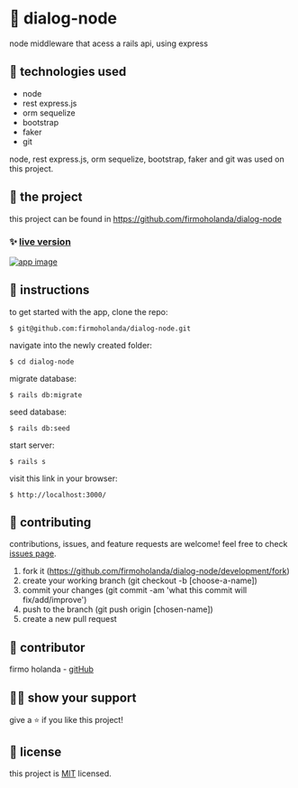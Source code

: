 # 📃 dialog-node

node middleware that acess a rails api, using express

## 📡 technologies used

- node
- rest express.js
- orm sequelize
- bootstrap
- faker
- git


node, rest express.js, orm sequelize, bootstrap, faker and git was used on this project.



## 🚀 the project

this project can be found in https://github.com/firmoholanda/dialog-node


### ✨ [live version]()

<a href="" target="_blank">
    <img alt="app image" src="https://github.com/firmoholanda/dialog-node/blob/development/views/assets/app_print_screen.png"/>
</a>



## 🔨 instructions

to get started with the app, clone the repo:
```
$ git@github.com:firmoholanda/dialog-node.git
```

navigate into the newly created folder:
```
$ cd dialog-node
```

migrate database:
```
$ rails db:migrate
```

seed database:
```
$ rails db:seed
```

start server:
```
$ rails s
```

visit this link in your browser:
```
$ http://localhost:3000/
```



## 🤝 contributing

contributions, issues, and feature requests are welcome! feel free to check [issues page](hhttps://github.com/firmoholanda/dialog-node/development/issues).

1. fork it (https://github.com/firmoholanda/dialog-node/development/fork)
2. create your working branch (git checkout -b [choose-a-name])
3. commit your changes (git commit -am 'what this commit will fix/add/improve')
4. push to the branch (git push origin [chosen-name])
5. create a new pull request



## 🤖 contributor

firmo holanda - [gitHub](https://github.com/firmoholanda)



## 🙋‍♂ show your support

give a ⭐️ if you like this project!



## 📝 license

this project is [MIT](https://github.com/firmoholanda/dialog-node/development/license.txt) licensed.
